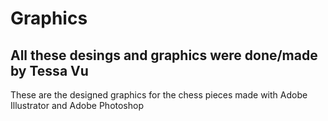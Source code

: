 # Graphics
## All these desings and graphics were done/made by Tessa Vu

These are the designed graphics for the chess pieces made with Adobe Illustrator and Adobe Photoshop
